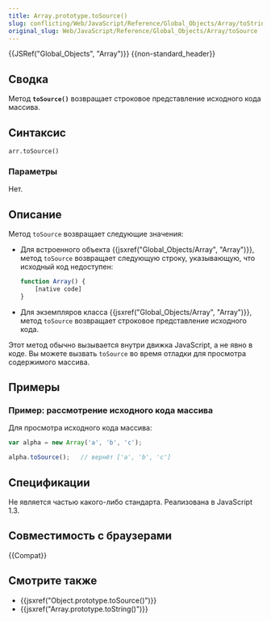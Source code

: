```yaml
---
title: Array.prototype.toSource()
slug: conflicting/Web/JavaScript/Reference/Global_Objects/Array/toString
original_slug: Web/JavaScript/Reference/Global_Objects/Array/toSource
---
```


{{JSRef("Global_Objects", "Array")}} {{non-standard_header}}

## Сводка

Метод **`toSource()`** возвращает строковое представление исходного кода массива.

## Синтаксис

```
arr.toSource()
```

### Параметры

Нет.

## Описание

Метод `toSource` возвращает следующие значения:

- Для встроенного объекта {{jsxref("Global_Objects/Array", "Array")}}, метод `toSource` возвращает следующую строку, указывающую, что исходный код недоступен:

  ```js
  function Array() {
      [native code]
  }
  ```

- Для экземпляров класса {{jsxref("Global_Objects/Array", "Array")}}, метод `toSource` возвращает строковое представление исходного кода.

Этот метод обычно вызывается внутри движка JavaScript, а не явно в коде. Вы можете вызвать `toSource` во время отладки для просмотра содержимого массива.

## Примеры

### Пример: рассмотрение исходного кода массива

Для просмотра исходного кода массива:

```js
var alpha = new Array('a', 'b', 'c');

alpha.toSource();   // вернёт ['a', 'b', 'c']
```

## Спецификации

Не является частью какого-либо стандарта. Реализована в JavaScript 1.3.

## Совместимость с браузерами

{{Compat}}

## Смотрите также

- {{jsxref("Object.prototype.toSource()")}}
- {{jsxref("Array.prototype.toString()")}}
